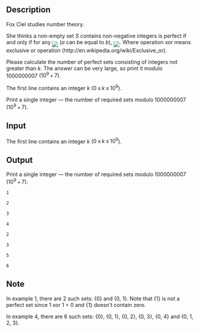 ## Description

<div><p>Fox Ciel studies number theory.</p><p>She thinks a non-empty set <span class="tex-span"><i>S</i></span> contains non-negative integers is <span class="tex-font-style-it">perfect</span> if and only if for any <img align="middle" class="tex-formula" src="file://Be2Gmslw.png" style="max-width: 100.0%;max-height: 100.0%;"> (<span class="tex-span"><i>a</i></span> can be equal to <span class="tex-span"><i>b</i></span>), <img align="middle" class="tex-formula" src="file://qKL3mLZd.png" style="max-width: 100.0%;max-height: 100.0%;">. Where operation <span class="tex-span"><i>xor</i></span> means exclusive or operation (<span class="tex-font-style-it">http://en.wikipedia.org/wiki/Exclusive_or</span>).</p><p>Please calculate the number of perfect sets consisting of integers not greater than <span class="tex-span"><i>k</i></span>. The answer can be very large, so print it modulo <span class="tex-span">1000000007</span> <span class="tex-span">(10<sup class="upper-index">9</sup> + 7)</span>.</p></div><div class="input-specification"><p>The first line contains an integer <span class="tex-span"><i>k</i></span> (<span class="tex-span">0 ≤ <i>k</i> ≤ 10<sup class="upper-index">9</sup></span>).</p></div><div class="output-specification"><p>Print a single integer — the number of required sets modulo <span class="tex-span">1000000007</span> <span class="tex-span">(10<sup class="upper-index">9</sup> + 7)</span>.</p></div>

## Input

<p>The first line contains an integer <span class="tex-span"><i>k</i></span> (<span class="tex-span">0 ≤ <i>k</i> ≤ 10<sup class="upper-index">9</sup></span>).</p>

## Output

<p>Print a single integer — the number of required sets modulo <span class="tex-span">1000000007</span> <span class="tex-span">(10<sup class="upper-index">9</sup> + 7)</span>.</p>





```input1
1

```




```input2
2

```




```input3
3

```




```input4
4

```




```output1
2

```




```output2
3

```




```output3
5

```




```output4
6

```



## Note

<p>In example 1, there are 2 such sets: {0} and {0, 1}. Note that {1} is not a perfect set since 1 xor 1 = 0 and {1} doesn't contain zero.</p><p>In example 4, there are 6 such sets: {0}, {0, 1}, {0, 2}, {0, 3}, {0, 4} and {0, 1, 2, 3}.</p>
